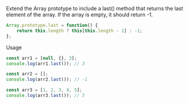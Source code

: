 Extend the Array prototype to include a last() method that returns the last element of the array. If the array is empty, it should return -1.

```javascript
Array.prototype.last = function() {
    return this.length ? this[this.length - 1] : -1;
};
```

Usage

```javascript
const arr1 = [null, {}, 3];
console.log(arr1.last()); // 3

const arr2 = [];
console.log(arr2.last()); // -1

const arr3 = [1, 2, 3, 4, 5];
console.log(arr3.last()); // 5
```